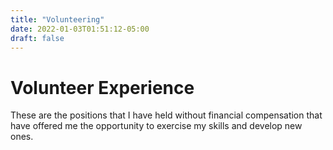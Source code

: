 ```yaml
---
title: "Volunteering"
date: 2022-01-03T01:51:12-05:00
draft: false
---
```


# Volunteer Experience

These are the positions that I have held without financial compensation that have offered me the opportunity to exercise my skills and develop new ones.
